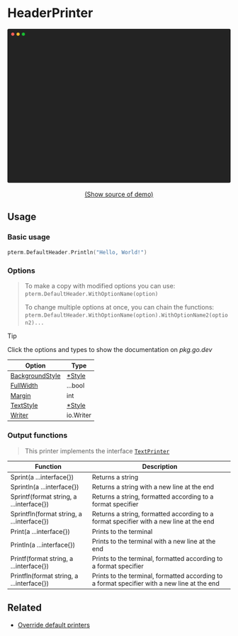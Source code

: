 # HeaderPrinter

<!--
Replace all of the following strings with the current printer.
     header Header HeaderPrinter DefaultHeader
-->

![HeaderPrinter Example](https://raw.githubusercontent.com/pterm/pterm/master/_examples/header/animation.svg)

<p align="center"><a href="https://github.com/gemini/pterm/blob/master/_examples/header/main.go" target="_blank">(Show source of demo)</a></p>

## Usage

### Basic usage

```go
pterm.DefaultHeader.Println("Hello, World!")
```

### Options

> To make a copy with modified options you can use:
> `pterm.DefaultHeader.WithOptionName(option)`
>
> To change multiple options at once, you can chain the functions:
> `pterm.DefaultHeader.WithOptionName(option).WithOptionName2(option2)...`

> [!TIP]
> Click the options and types to show the documentation on _pkg.go.dev_

| Option                                                                                          | Type                                                       |
| ----------------------------------------------------------------------------------------------- | ---------------------------------------------------------- |
| [BackgroundStyle](https://pkg.go.dev/github.com/gemini/pterm#BigTextPrinter.WithBackgroundStyle) | [\*Style](https://pkg.go.dev/github.com/gemini/pterm#Style) |
| [FullWidth](https://pkg.go.dev/github.com/gemini/pterm#BigTextPrinter.WithFullWidth)             | ...bool                                                    |
| [Margin](https://pkg.go.dev/github.com/gemini/pterm#BigTextPrinter.WithMargin)                   | int                                                        |
| [TextStyle](https://pkg.go.dev/github.com/gemini/pterm#BigTextPrinter.WithTextStyle)             | [\*Style](https://pkg.go.dev/github.com/gemini/pterm#Style) |
| [Writer](https://pkg.go.dev/github.com/gemini/pterm#BigTextPrinter.WithWriter)                   | io.Writer                                                  |

### Output functions

> This printer implements the interface [`TextPrinter`](https://github.com/gemini/pterm/blob/master/interface_text_printer.go)

| Function                                   | Description                                                                                  |
| ------------------------------------------ | -------------------------------------------------------------------------------------------- |
| Sprint(a ...interface{})                   | Returns a string                                                                             |
| Sprintln(a ...interface{})                 | Returns a string with a new line at the end                                                  |
| Sprintf(format string, a ...interface{})   | Returns a string, formatted according to a format specifier                                  |
| Sprintfln(format string, a ...interface{}) | Returns a string, formatted according to a format specifier with a new line at the end       |
| Print(a ...interface{})                    | Prints to the terminal                                                                       |
| Println(a ...interface{})                  | Prints to the terminal with a new line at the end                                            |
| Printf(format string, a ...interface{})    | Prints to the terminal, formatted according to a format specifier                            |
| Printfln(format string, a ...interface{})  | Prints to the terminal, formatted according to a format specifier with a new line at the end |

## Related

- [Override default printers](docs/customizing/override-default-printer.md)
